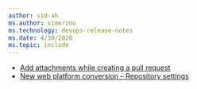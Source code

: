 ```yaml
---
author: sid-ah
ms.author: simerzou
ms.technology: devops-release-notes
ms.date: 4/30/2020
ms.topic: include
---
```


- [Add attachments while creating a pull request](#add-attachments-while-creating-a-pull-request) 
- [New web platform conversion – Repository settings ](#new-web-platform-conversion-–-repository-settings)